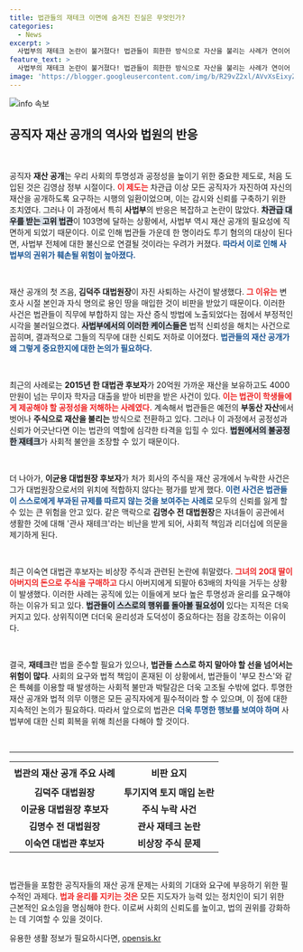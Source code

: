 ```yaml
---
title: 법관들의 재테크 이면에 숨겨진 진실은 무엇인가?
categories:
  - News
excerpt: >
  사법부의 재테크 논란이 불거졌다! 법관들이 희한한 방식으로 자산을 불리는 사례가 연이어 드러나며 공직자로서의 신뢰가 위협받고 있다. 부모 찬스와 편법의 이면, 법관들은 반성과 책임을 느낄 수 있을까? 클릭하고 진실을 확인해보세요!
feature_text: >
  사법부의 재테크 논란이 불거졌다! 법관들이 희한한 방식으로 자산을 불리는 사례가 연이어 드러나며 공직자로서의 신뢰가 위협받고 있다. 부모 찬스와 편법의 이면, 법관들은 반성과 책임을 느낄 수 있을까? 클릭하고 진실을 확인해보세요!
image: 'https://blogger.googleusercontent.com/img/b/R29vZ2xl/AVvXsEixyZcFfHzMRdzZMjFBmAUKJYCLCGyLL1o632UiGVXcaFdKo_bkvkuCioo0uUKlGfBVcT3P84aROyZIXSBEx3Aw5nCQ3pTgDom1WDC4m8eifvWiAmWEEVb4x6G_l8C0QH225ldMjyaFvpxGEBGNO37VmDTDMHGhJPq73UglMfDca1-0aw/s1600/blogspot.png'
---
```


<p><img src="https://blogger.googleusercontent.com/img/b/R29vZ2xl/AVvXsEixyZcFfHzMRdzZMjFBmAUKJYCLCGyLL1o632UiGVXcaFdKo_bkvkuCioo0uUKlGfBVcT3P84aROyZIXSBEx3Aw5nCQ3pTgDom1WDC4m8eifvWiAmWEEVb4x6G_l8C0QH225ldMjyaFvpxGEBGNO37VmDTDMHGhJPq73UglMfDca1-0aw/s1600/blogspot.png" alt="info 속보" /></p>

<h2 data-ke-size="size26">공직자 재산 공개의 역사와 법원의 반응</h2>

<p data-ke-size="size16">&nbsp;</p>

<p>공직자 <b>재산 공개</b>는 우리 사회의 투명성과 공정성을 높이기 위한 중요한 제도로, 처음 도입된 것은 김영삼 정부 시절이다. <b><span style="color: #ee2323;">이 제도는</span></b> 차관급 이상 모든 공직자가 자진하여 자신의 재산을 공개하도록 요구하는 시행의 일환이었으며, 이는 감시와 신뢰를 구축하기 위한 조치였다. 그러나 이 과정에서 특히 <b>사법부</b>의 반응은 복잡하고 논란이 많았다. <b><span style="background-color: #21538527;">차관급 대우를 받는 고위 법관</span></b>이 103명에 달하는 상황에서, 사법부 역시 재산 공개의 필요성에 직면하게 되었기 때문이다. 이로 인해 법관들 가운데 한 명이라도 투기 혐의의 대상이 된다면, 사법부 전체에 대한 불신으로 연결될 것이라는 우려가 커졌다. <b><span style="color: #1a5490;">따라서 이로 인해 사법부의 권위가 훼손될 위험이 높아졌다.</span></b></p>

<p data-ke-size="size16">&nbsp;</p>

<p>재산 공개의 첫 즈음, <b>김덕주 대법원장</b>이 자진 사퇴하는 사건이 발생했다. <b><span style="color: #ee2323;">그 이유는</span></b> 변호사 시절 본인과 자식 명의로 용인 땅을 매입한 것이 비판을 받았기 때문이다. 이러한 사건은 법관들이 직무에 부합하지 않는 자산 증식 방법에 노출되었다는 점에서 부정적인 시각을 불러일으켰다. <b><span style="background-color: #21538527;">사법부에서의 이러한 케이스들은</span></b> 법적 신뢰성을 해치는 사건으로 꼽히며, 결과적으로 그들의 직무에 대한 신뢰도 저하로 이어졌다. <b><span style="color: #1a5490;">법관들의 재산 공개가 왜 그렇게 중요한지에 대한 논의가 필요하다.</span></b></p>

<p data-ke-size="size16">&nbsp;</p>

<p>최근의 사례로는 <b>2015년 한 대법관 후보자</b>가 20억원 가까운 재산을 보유하고도 4000만원이 넘는 무이자 학자금 대출을 받아 비판을 받은 사건이 있다. <b><span style="color: #ee2323;">이는 법관이 학생들에게 제공해야 할 공정성을 저해하는 사례였다.</span></b> 계속해서 법관들은 예전의 <b>부동산 자산</b>에서 벗어나 <b>주식으로 재산을 불리는</b> 방식으로 전환하고 있다. 그러나 이 과정에서 공정성과 신뢰가 어긋난다면 이는 법관의 역할에 심각한 타격을 입힐 수 있다. <b><span style="background-color: #21538527;">법원에서의 불공정한 재테크</span></b>가 사회적 불안을 조장할 수 있기 때문이다. </p>

<p data-ke-size="size16">&nbsp;</p>

<p>더 나아가, <b>이균용 대법원장 후보자</b>가 처가 회사의 주식을 재산 공개에서 누락한 사건은 그가 대법원장으로서의 위치에 적합하지 않다는 평가를 받게 했다. <b><span style="color: #1a5490;">이런 사건은 법관들이 스스로에게 부과된 규제를 따르지 않는 것을 보여주는 사례로</span></b> 모두의 신뢰를 잃게 할 수 있는 큰 위험을 안고 있다. 같은 맥락으로 <b>김명수 전 대법원장</b>은 자녀들이 공관에서 생활한 것에 대해 '관사 재테크'라는 비난을 받게 되어, 사회적 책임과 리더십에 의문을 제기하게 된다.</p>

<p data-ke-size="size16">&nbsp;</p>

<p>최근 이숙연 대법관 후보자는 비상장 주식과 관련된 논란에 휘말렸다. <b><span style="color: #ee2323;">그녀의 20대 딸이 아버지의 돈으로 주식을 구매하고</span></b> 다시 아버지에게 되팔아 63배의 차익을 거두는 상황이 발생했다. 이러한 사례는 공직에 있는 이들에게 보다 높은 투명성과 윤리를 요구해야 하는 이유가 되고 있다. <b><span style="background-color: #21538527;">법관들이 스스로의 행위를 돌아볼 필요성이</span></b> 있다는 지적은 더욱 커지고 있다. 상위직이면 더더욱 윤리성과 도덕성이 중요하다는 점을 강조하는 이유이다.</p>

<p data-ke-size="size16">&nbsp;</p>

<p>결국, <b>재테크</b>란 법을 준수할 필요가 있으나, <b>법관들 스스로 하지 말아야 할 선을 넘어서는 위험이 많다</b>. 사회의 요구와 법적 책임이 혼재된 이 상황에서, 법관들이 '부모 찬스'와 같은 특혜를 이용할 때 발생하는 사회적 불만과 박탈감은 더욱 고조될 수밖에 없다. 투명한 재산 공개와 법적 의무 이행은 모든 공직자에게 필수적이라 할 수 있으며, 이 점에 대한 지속적인 논의가 필요하다. 따라서 앞으로의 법관은 <b><span style="color: #1a5490;">더욱 투명한 행보를 보여야 하며</span></b> 사법부에 대한 신뢰 회복을 위해 최선을 다해야 할 것이다. </p>

<p data-ke-size="size16">&nbsp;</p>

<hr>

<table style="width: 100%; border-collapse: collapse;">
    <tr>
        <th style="text-align: center; height: 40px;"><b>법관의 재산 공개 주요 사례</b></th>
        <th style="text-align: center; height: 40px;"><b>비판 요지</b></th>
    </tr>
    <tr>
        <td style="text-align: center; height: 17px;"><b>김덕주 대법원장</b></td>
        <td style="text-align: center; height: 17px;"><b>투기지역 토지 매입 논란</b></td>
    </tr>
    <tr>
        <td style="text-align: center; height: 17px;"><b>이균용 대법원장 후보자</b></td>
        <td style="text-align: center; height: 17px;"><b>주식 누락 사건</b></td>
    </tr>
    <tr>
        <td style="text-align: center; height: 17px;"><b>김명수 전 대법원장</b></td>
        <td style="text-align: center; height: 17px;"><b>관사 재테크 논란</b></td>
    </tr>
    <tr>
        <td style="text-align: center; height: 17px;"><b>이숙연 대법관 후보자</b></td>
        <td style="text-align: center; height: 17px;"><b>비상장 주식 문제</b></td>
    </tr>
</table> 

<p data-ke-size="size16">&nbsp;</p>

<p>법관들을 포함한 공직자들의 재산 공개 문제는 사회의 기대와 요구에 부응하기 위한 필수적인 과제다. <b><span style="color: #ee2323;">법과 윤리를 지키는 것은</span></b> 모든 지도자가 능력 있는 정치인이 되기 위한 근본적인 요소임을 명심해야 한다. 이로써 사회의 신뢰도를 높이고, 법의 권위를 강화하는 데 기여할 수 있을 것이다.</p>
유용한 생활 정보가 필요하시다면, <a href="https://opensis.kr" rel="dofollow">opensis.kr</a>


